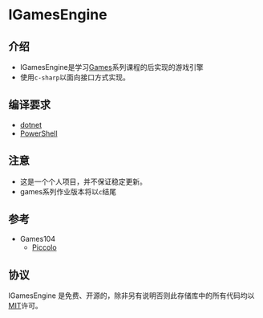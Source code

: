 # IGamesEngine

## 介绍

- IGamesEngine是学习[Games](https://games-cn.org/)系列课程的后实现的游戏引擎
- 使用`c-sharp`以面向接口方式实现。

## 编译要求

- [dotnet](https://dotnet.microsoft.com/zh-cn/)
- [PowerShell](https://github.com/PowerShell/PowerShell)

## 注意

- 这是一个个人项目，并不保证稳定更新。
- games系列作业版本将以`c`结尾

## 参考

- Games104
  - [Piccolo](https://github.com/BoomingTech/Piccolo)

## 协议

IGamesEngine 是免费、开源的，除非另有说明否则此存储库中的所有代码均以[MIT](./LICENSE)许可。

